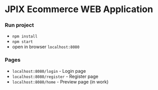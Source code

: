 # JPIX Ecommerce WEB Application

### Run project
- `npm install`
- `npm start`
- open in browser `localhost:8080`

### Pages
- `localhost:8080/login` - Login page
- `localhost:8080/register` - Register page
- `localhost:8080/home` - Preview page (in work)